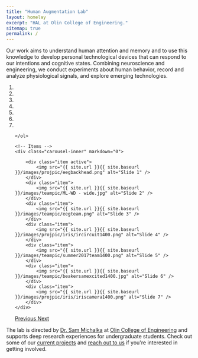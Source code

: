 ```yaml
---
title: "Human Augmentation Lab"
layout: homelay
excerpt: "HAL at Olin College of Engineering."
sitemap: true
permalink: /
---
```


Our work aims to understand human attention and memory and to use this knowledge to develop personal technological devices that can respond to our intentions and cognitive states. Combining neuroscience and engineering, we conduct experiments about human behavior, record and analyze physiological signals, and explore emerging technologies. 

<div markdown="0" id="carousel" class="carousel slide" data-ride="carousel" data-interval="5000" data-pause="hover" >
    <!-- Menu -->
    <ol class="carousel-indicators">
        <li data-target="#carousel" data-slide-to="0" class="active"></li>
        <li data-target="#carousel" data-slide-to="1"></li>
        <li data-target="#carousel" data-slide-to="2"></li>
        <li data-target="#carousel" data-slide-to="3"></li>
        <li data-target="#carousel" data-slide-to="4"></li>
        <li data-target="#carousel" data-slide-to="5"></li>
        <li data-target="#carousel" data-slide-to="6"></li>
    
    </ol>

    <!-- Items -->
    <div class="carousel-inner" markdown="0">

        <div class="item active">
            <img src="{{ site.url }}{{ site.baseurl }}/images/projpic/eegbackhead.png" alt="Slide 1" />
        </div>
        <div class="item">
            <img src="{{ site.url }}{{ site.baseurl }}/images/teampic/ML-WD - wide.jpg" alt="Slide 2" />
        </div>
        <div class="item">
            <img src="{{ site.url }}{{ site.baseurl }}/images/teampic/eegteam.png" alt="Slide 3" />
        </div>
        <div class="item">
            <img src="{{ site.url }}{{ site.baseurl }}/images/projpic/iris/ircircuit1400.png" alt="Slide 4" />
        </div>
        <div class="item">
            <img src="{{ site.url }}{{ site.baseurl }}/images/teampic/summer2017team1400.png" alt="Slide 5" />
        </div>
        <div class="item">
            <img src="{{ site.url }}{{ site.baseurl }}/images/teampic/beakersamexcited1400.jpg" alt="Slide 6" />
        </div>
        <div class="item">
            <img src="{{ site.url }}{{ site.baseurl }}/images/projpic/iris/iriscamera1400.png" alt="Slide 7" />
        </div>
    </div> 
  <a class="left carousel-control" href="#carousel" role="button" data-slide="prev">
    <span class="glyphicon glyphicon-chevron-left" aria-hidden="true"></span>
    <span class="sr-only">Previous</span>
  </a>
  <a class="right carousel-control" href="#carousel" role="button" data-slide="next">
    <span class="glyphicon glyphicon-chevron-right" aria-hidden="true"></span>
    <span class="sr-only">Next</span>
  </a>
</div>

The lab is directed by [Dr. Sam Michalka](sam) at [Olin College of Engineering](http://www.olin.edu/) and supports deep research experiences for undergraduate students. Check out some of our [current projects](projects) and [reach out to us](contact) if you're interested in getting involved.

<!-- <figure class="fourth">
  <img src="{{ site.url }}{{ site.baseurl }}/images/logopic/Logo_Leiden.jpg" style="width: 210px">
  <img src="{{ site.url }}{{ site.baseurl }}/images/logopic/Logo_Nanofront.jpg" style="width: 110px">
  <img src="{{ site.url }}{{ site.baseurl }}/images/logopic/Logo_NWO.jpg" style="width: 120px">
  <img src="{{ site.url }}{{ site.baseurl }}/images/logopic/Logo_ERC.jpg" style="width: 110px">
</figure> -->






